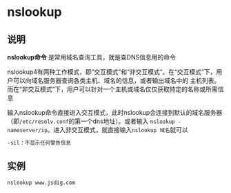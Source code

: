 # **nslookup**

## 说明

**nslookup命令** 是常用域名查询工具，就是查DNS信息用的命令

nslookup4有两种工作模式，即“交互模式”和“非交互模式”。在“交互模式”下，用户可以向域名服务器查询各类主机、域名的信息，或者输出域名中的
主机列表。而在“非交互模式”下，用户可以针对一个主机或域名仅仅获取特定的名称或所需信息

输入nslookup命令直接进入交互模式，此时nslookup会连接到默认的域名服务器（即`/etc/resolv.conf`的第一个dns地址）。或者输入
`nslookup -nameserver/ip`。进入非交互模式，就直接输入`nslookup 域名`就可以

```markdown
-sil：不显示任何警告信息
```

## 实例

```bash
nslookup www.jsdig.com
```
